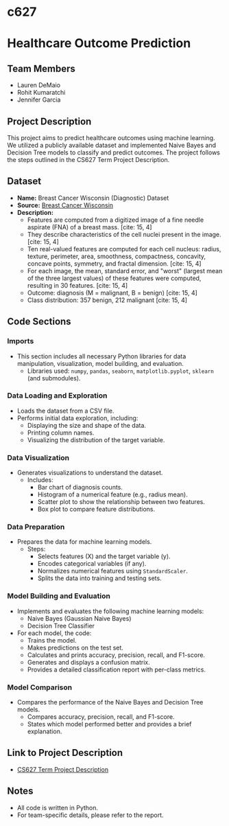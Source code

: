 # c627

# Healthcare Outcome Prediction

## Team Members
- Lauren DeMaio
- Rohit Kumaratchi
- Jennifer Garcia

## Project Description

This project aims to predict healthcare outcomes using machine learning. We utilized a publicly available dataset and implemented Naive Bayes and Decision Tree models to classify and predict outcomes. The project follows the steps outlined in the CS627 Term Project Description.

## Dataset

* **Name:** Breast Cancer Wisconsin (Diagnostic) Dataset
* **Source:** [Breast Cancer Wisconsin](https://www.kaggle.com/datasets/uciml/breast-cancer-wisconsin-data) 
* **Description:**
    * Features are computed from a digitized image of a fine needle aspirate (FNA) of a breast mass. [cite: 15, 4]
    * They describe characteristics of the cell nuclei present in the image. [cite: 15, 4]
    * Ten real-valued features are computed for each cell nucleus: radius, texture, perimeter, area, smoothness, compactness, concavity, concave points, symmetry, and fractal dimension. [cite: 15, 4]
    * For each image, the mean, standard error, and "worst" (largest mean of the three largest values) of these features were computed, resulting in 30 features. [cite: 15, 4]
    * Outcome: diagnosis (M = malignant, B = benign) [cite: 15, 4]
    * Class distribution: 357 benign, 212 malignant [cite: 15, 4]


## Code Sections

### Imports

* This section includes all necessary Python libraries for data manipulation, visualization, model building, and evaluation.
    * Libraries used: `numpy`, `pandas`, `seaborn`, `matplotlib.pyplot`, `sklearn` (and submodules).

### Data Loading and Exploration

* Loads the dataset from a CSV file.
* Performs initial data exploration, including:
    * Displaying the size and shape of the data.
    * Printing column names.
    * Visualizing the distribution of the target variable.

### Data Visualization

* Generates visualizations to understand the dataset.
    * Includes:
        * Bar chart of diagnosis counts.
        * Histogram of a numerical feature (e.g., radius mean).
        * Scatter plot to show the relationship between two features.
        * Box plot to compare feature distributions.

### Data Preparation

* Prepares the data for machine learning models.
    * Steps:
        * Selects features (X) and the target variable (y).
        * Encodes categorical variables (if any).
        * Normalizes numerical features using `StandardScaler`.
        * Splits the data into training and testing sets.

### Model Building and Evaluation

* Implements and evaluates the following machine learning models:
    * Naive Bayes (Gaussian Naive Bayes)
    * Decision Tree Classifier
* For each model, the code:
    * Trains the model.
    * Makes predictions on the test set.
    * Calculates and prints accuracy, precision, recall, and F1-score.
    * Generates and displays a confusion matrix.
    * Provides a detailed classification report with per-class metrics.

### Model Comparison

* Compares the performance of the Naive Bayes and Decision Tree models.
    * Compares accuracy, precision, recall, and F1-score.
    * States which model performed better and provides a brief explanation.



## Link to Project Description

* [CS627 Term Project Description](https://docs.google.com/document/d/1FNJsrxCRkVKYdUblwxTYGg2edbPFr4x9lukplNkRwG8/edit?usp=sharing)

## Notes

* All code is written in Python.
* For team-specific details, please refer to the report.